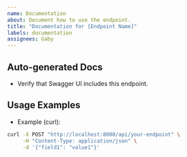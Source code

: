 ```yaml
---
name: Documentation
about: Document how to use the endpoint.
title: "Documentation for [Endpoint Name]"
labels: documentation
assignees: Gaby
---
```


## **Auto-generated Docs**
- Verify that Swagger UI includes this endpoint.

## **Usage Examples**
- Example (curl):
```bash
curl -X POST "http://localhost:8000/api/your-endpoint" \
     -H "Content-Type: application/json" \
     -d '{"field1": "value1"}'
```